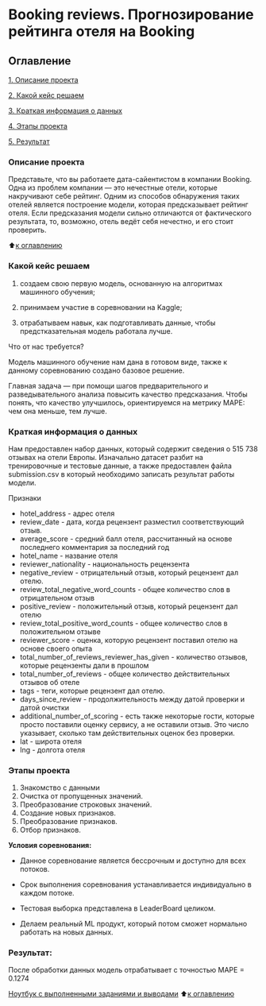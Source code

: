 # Booking reviews. Прогнозирование рейтинга отеля на Booking
## Оглавление
[1. Описание проекта](https://github.com/dariazvonareva/Project-2_HeadHunter/blob/main/README.md#Описание-проекта)

[2. Какой кейс решаем](https://github.com/dariazvonareva/Project-2_HeadHunter/blob/main/README.md#Описание-проекта)

[3. Краткая информация о данных](https://github.com/dariazvonareva/Project-2_HeadHunter/blob/main/README.md#Описание-проекта)

[4. Этапы проекта](https://github.com/dariazvonareva/Project-2_HeadHunter/blob/main/README.md#Этапы-проекта)

[5. Результат](https://github.com/dariazvonareva/Project-2_HeadHunter/blob/main/README.md#Результаты)
### Описание проекта
Представьте, что вы работаете дата-сайентистом в компании Booking. Одна из проблем компании — это нечестные отели, которые накручивают себе рейтинг. Одним из способов обнаружения таких отелей является построение модели, которая предсказывает рейтинг отеля. Если предсказания модели сильно отличаются от фактического результата, то, возможно, отель ведёт себя нечестно, и его стоит проверить.

:arrow_up:[к оглавлению](https://github.com/dariazvonareva/Project-2_HeadHunter/blob/main/README.md#Оглавление )

### Какой кейс решаем
1. создаем свою первую модель, основанную на алгоритмах машинного обучения;

2. принимаем участие в соревновании на Kaggle;

3. отрабатываем навык, как подготавливать данные, чтобы предстказательная модель работала лучше.

Что от нас требуется?

Модель машинного обучение нам дана в готовом виде, также к данному соревнованию создано базовое решение.

Главная задача — при помощи шагов предварительного и разведывательного анализа повысить качество предсказания. Чтобы понять, что качество улучшилось, ориентируемся на метрику MAPE: чем она меньше, тем лучше.

### Краткая информация о данных

Нам предоставлен набор данных, который содержит сведения о 515 738 отзывах на отели Европы. Изначально датасет разбит на тренировочные и тестовые данные, а также предоставлен файла submission.csv в который необходимо записать результат работы модели.

Признаки

- hotel_address - адрес отеля
- review_date - дата, когда рецензент разместил соответствующий отзыв.
- average_score - средний балл отеля, рассчитанный на основе последнего комментария за последний год
- hotel_name - название отеля
- reviewer_nationality - национальность рецензента
- negative_review - отрицательный отзыв, который рецензент дал отелю.
- review_total_negative_word_counts - общее количество слов в отрицательном отзыв
- positive_review - положительный отзыв, который рецензент дал отелю
- review_total_positive_word_counts - общее количество слов в положительном отзыве
- reviewer_score - оценка, которую рецензент поставил отелю на основе своего опыта
- total_number_of_reviews_reviewer_has_given - количество отзывов, которые рецензенты дали в прошлом
- total_number_of_reviews - общее количество действительных отзывов об отеле
- tags - теги, которые рецензент дал отелю.
- days_since_review - продолжительность между датой проверки и датой очистки
- additional_number_of_scoring - есть также некоторые гости, которые просто поставили оценку сервису, а не оставили отзыв. Это число указывает, сколько там действительных оценок без проверки.
- lat - широта отеля
- lng - долгота отеля

### Этапы проекта
1. Знакомство с данными
2. Очистка от пропущенных значений.
3. Преобразование строковых значений.
4. Создание новых признаков. 
5. Преобразование признаков.
6. Отбор признаков.

**Условия соревнования:**
- Данное соревнование является бессрочным и доступно для всех потоков.

- Срок выполнения соревнования устанавливается индивидуально в каждом потоке.

- Тестовая выборка представлена в LeaderBoard целиком.

- Делаем реальный ML продукт, который потом сможет нормально работать на новых данных.

### Результат:
После обработки данных модель отрабатывает с точностью MAPE = 0.1274

[Ноутбук с выполненными заданиями и выводами](https://github.com/dariazvonareva/Project-2_HeadHunter/blob/main/Project_2_%D0%9D%D0%BE%D1%83%D1%82%D0%B1%D1%83%D0%BA_%D1%88%D0%B0%D0%B1%D0%BB%D0%BE%D0%BD.ipynb)
:arrow_up:[к оглавлению](https://github.com/dariazvonareva/Project-2_HeadHunter/blob/main/README.md#Оглавление)